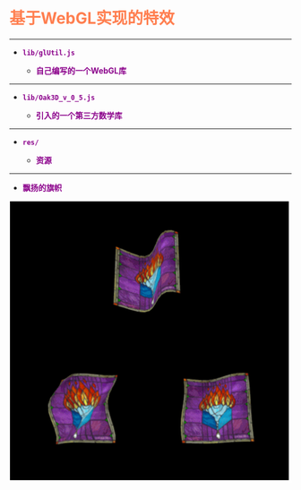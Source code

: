 # <font color=#FF7F50>**基于WebGL实现的特效**</font>

---
* <font color=#8B008B>**`lib/glUtil.js`**</font>

	* <font color=#8B008B>**自己编写的一个WebGL库**</font>
	
---
* <font color=#8B008B>**`lib/Oak3D_v_0_5.js`**</font>

	* <font color=#8B008B>**引入的一个第三方数学库**</font>

---
* <font color=#8B008B>**`res/`**</font>

	* <font color=#8B008B>**资源**</font>
	
---

* <font color=#8B008B>**飘扬的旗帜**</font>

![](https://raw.githubusercontent.com/pepsigit/Pictures/master/WebGL2/1.gif)


